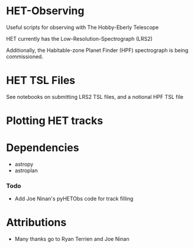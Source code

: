 # HET-Observing
Useful scripts for observing with The Hobby-Eberly Telescope

HET currently has the Low-Resolution-Spectrograph (LRS2)

Additionally, the Habitable-zone Planet Finder (HPF) spectrograph is being commissioned.

# HET TSL Files

See notebooks on submitting LRS2 TSL files, and a notional HPF TSL file 

# Plotting HET tracks


# Dependencies
- astropy
- astroplan

### Todo
- Add Joe Ninan's pyHETObs code for track filling

# Attributions
- Many thanks go to Ryan Terrien and Joe Ninan
